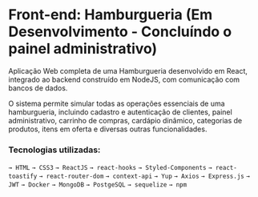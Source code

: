 # Front-end: Hamburgueria (Em Desenvolvimento - Concluíndo o painel administrativo)

Aplicação Web completa de uma Hamburgueria desenvolvido em React, integrado ao backend construído em NodeJS, com comunicação com bancos de dados.

O sistema permite simular todas as operações essenciais de uma hamburgueria, incluindo cadastro e autenticação de clientes, painel administrativo, carrinho de compras, cardápio dinâmico, categorias de produtos, itens em oferta e diversas outras funcionalidades.

### Tecnologias utilizadas:

`→ HTML`
`→ CSS3`
`→ ReactJS`
`→ react-hooks`
`→ Styled-Components`
`→ react-toastify`
`→ react-router-dom`
`→ context-api`
`→ Yup`
`→ Axios`
`→ Express.js`
`→ JWT`
`→ Docker`
`→ MongoDB`
`→ PostgeSQL`
`→ sequelize`
`→ npm`


